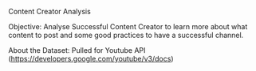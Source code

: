 Content Creator Analysis

Objective:
Analyse Successful Content Creator to learn more about what content to post and some good practices to have a successful channel.

About the Dataset:
Pulled for Youtube API (https://developers.google.com/youtube/v3/docs)

